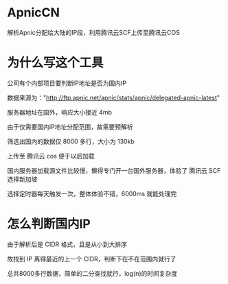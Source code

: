 # ApnicCN
解析Apnic分配给大陆的IP段，利用腾讯云SCF上传至腾讯云COS

# 为什么写这个工具
公司有个内部项目要判断IP地址是否为国内IP

数据来源为："http://ftp.apnic.net/apnic/stats/apnic/delegated-apnic-latest"

服务器地址在国外，响应大小接近 4mb

由于仅需要国内IP地址分配范围，故需要预解析

筛选出国内的数据仅 8000 多行，大小为 130kb

上传至 腾讯云 cos 便于以后加载

国内服务器加载源文件比较慢，懒得专门开一台国外服务器，体验了 腾讯云 SCF 选择新加坡

选择定时器每天触发一次，整体体验不错，6000ms 就能处理完

# 怎么判断国内IP

由于解析后是 CIDR 格式，且是从小到大排序

故找到 IP 离得最近的上一个 CIDR，判断下在不在范围内就行了

总共8000多行数据，简单的二分查找就行，log(n)的时间复杂度
